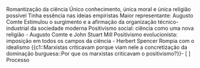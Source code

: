 

Romantização da ciência
Único conhecimento, única moral e única religião possível
Tinha essência nas ideias empiristas
Maior representante: Augusto Comte
Estimulou o surgimento e a afirmação da organização técnico-industrial da sociedade moderna
Positivismo social: ciência como uma nova religião - Augusto Comte e John Stuart Mill
Positivismo evolucionista: imposição em todos os campos da ciência - Herbert Spencer
Rompia com o idealismo
{{c1::Marxistas criticavam porque viam nele a concretização da dominação burguesa::Por que os marxistas criticavam o positivismo?}}- [ ] Processo 
